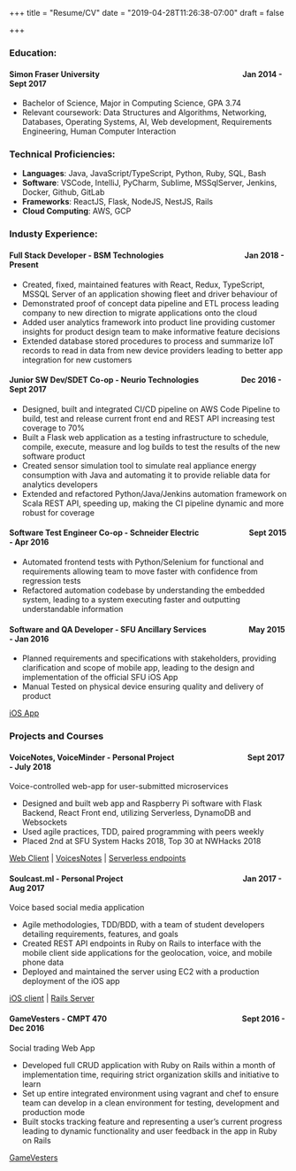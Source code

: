 +++
title = "Resume/CV"
date = "2019-04-28T11:26:38-07:00"
draft = false

+++

### Education:

#### Simon Fraser University &emsp;&emsp;&emsp;&emsp;&emsp;&emsp;&emsp;&emsp;&emsp;&emsp;&emsp;&emsp;&emsp;&emsp;&emsp;&emsp;&emsp;&emsp; Jan 2014 - Sept 2017

* Bachelor of Science, Major in Computing Science, GPA 3.74
* Relevant coursework: Data Structures and Algorithms, Networking, Databases, Operating
Systems, AI, Web development, Requirements Engineering, Human Computer Interaction

### Technical Proficiencies:

* __Languages__: Java, JavaScript/TypeScript, Python, Ruby, SQL, Bash
* __Software__: VSCode, IntelliJ, PyCharm, Sublime, MSSqlServer, Jenkins, Docker, Github, GitLab
* __Frameworks__: ReactJS, Flask, NodeJS, NestJS, Rails
* __Cloud Computing__: AWS, GCP

### Industy Experience:

#### Full Stack Developer - BSM Technologies &emsp;&emsp;&emsp;&emsp;&emsp;&emsp;&emsp;&emsp;&emsp;&emsp; Jan 2018 - Present

* Created, fixed, maintained features with React, Redux, TypeScript, MSSQL Server of an
application showing fleet and driver behaviour of
* Demonstrated proof of concept data pipeline and ETL process leading company to new direction to migrate applications onto the cloud
* Added user analytics framework into product line providing customer insights for product design team to make informative feature decisions
* Extended database stored procedures to process and summarize IoT records to read in data from new device providers leading to better app integration for new customers

#### Junior SW Dev/SDET Co-op - Neurio Technologies &emsp;&emsp;&emsp;&emsp;&emsp; Dec 2016 - Sept 2017

* Designed, built and integrated CI/CD pipeline on AWS Code Pipeline to build, test and release current front end and REST API increasing test coverage to 70%
* Built a Flask web application as a testing infrastructure to schedule, compile, execute, measure and log builds to test the results of the new software product
* Created sensor simulation tool to simulate real appliance energy consumption with Java and automating it to provide reliable data for analytics developers
* Extended and refactored Python/Java/Jenkins automation framework on Scala REST API, speeding up, making the CI pipeline dynamic and more robust for coverage

#### Software Test Engineer Co-op - Schneider Electric &emsp;&emsp;&emsp;&emsp;&emsp;&emsp; Sept 2015 - Apr 2016

* Automated frontend tests with Python/Selenium for functional and requirements allowing team to move faster with confidence from regression tests
* Refactored automation codebase by understanding the embedded system, leading to a system executing faster and outputting understandable information

#### Software and QA Developer - SFU Ancillary Services &emsp;&emsp;&emsp;&emsp;&emsp; May 2015 - Jan 2016

* Planned requirements and specifications with stakeholders, providing clarification and scope of mobile app, leading to the design and implementation of the official SFU iOS App
* Manual Tested on physical device ensuring quality and delivery of product

[iOS App](https://itunes.apple.com/ca/app/simon-fraser-university-official/id1033432123?mt=8)

### Projects and Courses

#### VoiceNotes, VoiceMinder - Personal Project &emsp;&emsp;&emsp;&emsp;&emsp;&emsp;&emsp;&emsp;&emsp; Sept 2017 - July 2018

Voice-controlled web-app for user-submitted microservices

* Designed and built web app and Raspberry Pi software with Flask Backend, React Front end, utilizing Serverless, DynamoDB and Websockets
* Used agile practices, TDD, paired programming with peers weekly
* Placed 2nd at SFU System Hacks 2018, Top 30 at NWHacks 2018

[Web Client](https://github.com/jmloewen/voiceOS-client) | [VoicesNotes](https://github.com/jyleong/voicenotes) | [Serverless endpoints](https://github.com/jmloewen/voiceos-serverless)

#### Soulcast.ml - Personal Project &emsp;&emsp;&emsp;&emsp;&emsp;&emsp;&emsp;&emsp;&emsp;&emsp;&emsp;&emsp;&emsp;&emsp;&emsp; Jan 2017 - Aug 2017

Voice based social media application

* Agile methodologies, TDD/BDD, with a team of student developers detailing requirements, features, and goals
* Created REST API endpoints in Ruby on Rails to interface with the mobile client side applications for the geolocation, voice, and mobile phone data
* Deployed and maintained the server using EC2 with a production deployment of the iOS app

[iOS client](https://github.com/esemeniuc/Soulcast) | [Rails Server](https://github.com/esemeniuc/soulcast-server)

#### GameVesters - CMPT 470 &emsp;&emsp;&emsp;&emsp;&emsp;&emsp;&emsp;&emsp;&emsp;&emsp;&emsp;&emsp;&emsp;&emsp;&emsp;&emsp;&emsp; Sept 2016 - Dec 2016

Social trading Web App

* Developed full CRUD application with Ruby on Rails within a month of implementation time, requiring strict organization skills and initiative to learn
* Set up entire integrated environment using vagrant and chef to ensure team can develop in a clean environment for testing, development and production mode
* Built stocks tracking feature and representing a user’s current progress leading to dynamic functionality and user feedback in the app in Ruby on Rails

[GameVesters](https://github.com/jyleong/GameVesters)